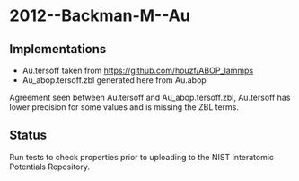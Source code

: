 # 2012--Backman-M--Au

## Implementations

- Au.tersoff taken from https://github.com/houzf/ABOP_lammps
- Au_abop.tersoff.zbl generated here from Au.abop

Agreement seen between Au.tersoff and Au_abop.tersoff.zbl, Au.tersoff has lower precision for some values and is missing the ZBL terms.

## Status

Run tests to check properties prior to uploading to the NIST Interatomic Potentials Repository.
